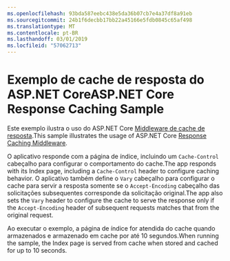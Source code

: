 ```yaml
---
ms.openlocfilehash: 93bda587eebc438e5da36b07cb7e4a37df8a91eb
ms.sourcegitcommit: 24b1f6decbb17bb22a45166e5fdb0845c65af498
ms.translationtype: MT
ms.contentlocale: pt-BR
ms.lasthandoff: 03/01/2019
ms.locfileid: "57062713"
---
```

# <a name="aspnet-core-response-caching-sample"></a><span data-ttu-id="9b81d-101">Exemplo de cache de resposta do ASP.NET Core</span><span class="sxs-lookup"><span data-stu-id="9b81d-101">ASP.NET Core Response Caching Sample</span></span>

<span data-ttu-id="9b81d-102">Este exemplo ilustra o uso do ASP.NET Core [Middleware de cache de resposta](https://docs.microsoft.com/aspnet/core/performance/caching/middleware).</span><span class="sxs-lookup"><span data-stu-id="9b81d-102">This sample illustrates the usage of ASP.NET Core [Response Caching Middleware](https://docs.microsoft.com/aspnet/core/performance/caching/middleware).</span></span>

<span data-ttu-id="9b81d-103">O aplicativo responde com a página de índice, incluindo um `Cache-Control` cabeçalho para configurar o comportamento do cache.</span><span class="sxs-lookup"><span data-stu-id="9b81d-103">The app responds with its Index page, including a `Cache-Control` header to configure caching behavior.</span></span> <span data-ttu-id="9b81d-104">O aplicativo também define o `Vary` cabeçalho para configurar o cache para servir a resposta somente se o `Accept-Encoding` cabeçalho das solicitações subsequentes corresponde da solicitação original.</span><span class="sxs-lookup"><span data-stu-id="9b81d-104">The app also sets the `Vary` header to configure the cache to serve the response only if the `Accept-Encoding` header of subsequent requests matches that from the original request.</span></span>

<span data-ttu-id="9b81d-105">Ao executar o exemplo, a página de índice for atendida do cache quando armazenados e armazenado em cache por até 10 segundos.</span><span class="sxs-lookup"><span data-stu-id="9b81d-105">When running the sample, the Index page is served from cache when stored and cached for up to 10 seconds.</span></span>
